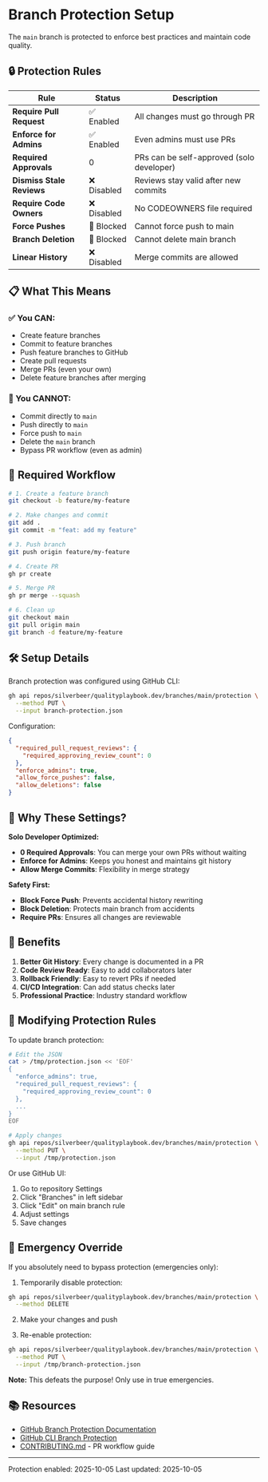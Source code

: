 # Branch Protection Setup

The `main` branch is protected to enforce best practices and maintain code quality.

## 🔒 Protection Rules

| Rule | Status | Description |
|------|--------|-------------|
| **Require Pull Request** | ✅ Enabled | All changes must go through PR |
| **Enforce for Admins** | ✅ Enabled | Even admins must use PRs |
| **Required Approvals** | 0 | PRs can be self-approved (solo developer) |
| **Dismiss Stale Reviews** | ❌ Disabled | Reviews stay valid after new commits |
| **Require Code Owners** | ❌ Disabled | No CODEOWNERS file required |
| **Force Pushes** | 🚫 Blocked | Cannot force push to main |
| **Branch Deletion** | 🚫 Blocked | Cannot delete main branch |
| **Linear History** | ❌ Disabled | Merge commits are allowed |

## 📋 What This Means

### ✅ You CAN:
- Create feature branches
- Commit to feature branches
- Push feature branches to GitHub
- Create pull requests
- Merge PRs (even your own)
- Delete feature branches after merging

### 🚫 You CANNOT:
- Commit directly to `main`
- Push directly to `main`
- Force push to `main`
- Delete the `main` branch
- Bypass PR workflow (even as admin)

## 🔄 Required Workflow

```bash
# 1. Create a feature branch
git checkout -b feature/my-feature

# 2. Make changes and commit
git add .
git commit -m "feat: add my feature"

# 3. Push branch
git push origin feature/my-feature

# 4. Create PR
gh pr create

# 5. Merge PR
gh pr merge --squash

# 6. Clean up
git checkout main
git pull origin main
git branch -d feature/my-feature
```

## 🛠️ Setup Details

Branch protection was configured using GitHub CLI:

```bash
gh api repos/silverbeer/qualityplaybook.dev/branches/main/protection \
  --method PUT \
  --input branch-protection.json
```

Configuration:
```json
{
  "required_pull_request_reviews": {
    "required_approving_review_count": 0
  },
  "enforce_admins": true,
  "allow_force_pushes": false,
  "allow_deletions": false
}
```

## 📝 Why These Settings?

**Solo Developer Optimized:**
- **0 Required Approvals**: You can merge your own PRs without waiting
- **Enforce for Admins**: Keeps you honest and maintains git history
- **Allow Merge Commits**: Flexibility in merge strategy

**Safety First:**
- **Block Force Push**: Prevents accidental history rewriting
- **Block Deletion**: Protects main branch from accidents
- **Require PRs**: Ensures all changes are reviewable

## 🎯 Benefits

1. **Better Git History**: Every change is documented in a PR
2. **Code Review Ready**: Easy to add collaborators later
3. **Rollback Friendly**: Easy to revert PRs if needed
4. **CI/CD Integration**: Can add status checks later
5. **Professional Practice**: Industry standard workflow

## 🔧 Modifying Protection Rules

To update branch protection:

```bash
# Edit the JSON
cat > /tmp/protection.json << 'EOF'
{
  "enforce_admins": true,
  "required_pull_request_reviews": {
    "required_approving_review_count": 0
  },
  ...
}
EOF

# Apply changes
gh api repos/silverbeer/qualityplaybook.dev/branches/main/protection \
  --method PUT \
  --input /tmp/protection.json
```

Or use GitHub UI:
1. Go to repository Settings
2. Click "Branches" in left sidebar
3. Click "Edit" on main branch rule
4. Adjust settings
5. Save changes

## 🚨 Emergency Override

If you absolutely need to bypass protection (emergencies only):

1. Temporarily disable protection:
```bash
gh api repos/silverbeer/qualityplaybook.dev/branches/main/protection \
  --method DELETE
```

2. Make your changes and push

3. Re-enable protection:
```bash
gh api repos/silverbeer/qualityplaybook.dev/branches/main/protection \
  --method PUT \
  --input /tmp/branch-protection.json
```

**Note:** This defeats the purpose! Only use in true emergencies.

## 📚 Resources

- [GitHub Branch Protection Documentation](https://docs.github.com/en/repositories/configuring-branches-and-merges-in-your-repository/managing-protected-branches/about-protected-branches)
- [GitHub CLI Branch Protection](https://docs.github.com/en/rest/branches/branch-protection)
- [CONTRIBUTING.md](./.CONTRIBUTING.md) - PR workflow guide

---

Protection enabled: 2025-10-05
Last updated: 2025-10-05
